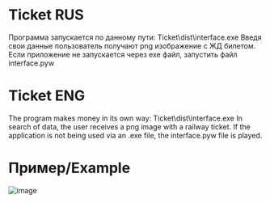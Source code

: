 # Ticket RUS
Программа запускается по данному пути: Ticket\dist\interface.exe
Введя свои данные пользователь получают png изображение с ЖД билетом.
Если приложение не запускается через exe файл, запустить файл interface.pyw
# Ticket ENG
The program makes money in its own way: Ticket\dist\interface.exe In search of data, the user receives a png image with a railway ticket. If the application is not being used via an .exe file, the interface.pyw file is played.
# Пример/Example
![image](https://user-images.githubusercontent.com/119725700/235373671-537ec1d4-053a-4407-bbe4-6ee4a33a4133.png)
